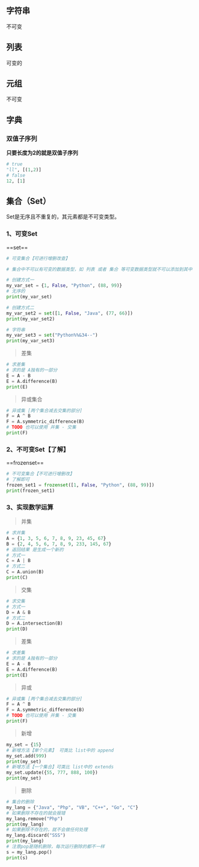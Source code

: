## 字符串

不可变

## 列表

可变的

## 元组

不可变



## 字典

### 双值子序列

**只要长度为2的就是双值子序列**

```py
# true
"ll", [(1,2)]
# false
12, [1]
```

## 集合（Set）

Set是无序且不重复的，其元素都是不可变类型。

### 1、可变Set

==set==

```python
# 可变集合【可进行增删改查】

# 集合中不可以有可变的数据类型，如 列表 或者 集合 等可变数据类型就不可以添加到其中

# 创建方式一
my_var_set = {1, False, "Python", (88, 99)}
# 无序的
print(my_var_set)

# 创建方式二
my_var_set2 = set([1, False, "Java", (77, 66)])
print(my_var_set2)

# 字符串
my_var_set3 = set("Python%%&34--")
print(my_var_set3)

```

> 差集

```python
# 求差集
# 求的是 A独有的一部分
E = A - B
E = A.difference(B)
print(E)

```

> 异或集合

```python
# 异或集 [两个集合减去交集的部分]
F = A ^ B
F = A.symmetric_difference(B)
# TODO 也可以使用 并集 - 交集
print(F)
```



### 2、不可变Set【了解】

==frozenset==

```python
# 不可变集合【不可进行增删改】
# 了解即可
frozen_set1 = frozenset([1, False, "Python", (88, 99)])
print(frozen_set1)

```

### 3、实现数学运算

> 并集

```python
# 求并集
A = {1, 3, 5, 6, 7, 8, 9, 23, 45, 67}
B = {2, 4, 5, 6, 7, 8, 9, 233, 145, 67}
# 返回结果 是生成一个新的
# 方式一
C = A | B
# 方式二
C = A.union(B)
print(C)
```

> 交集

```python
# 求交集
# 方式一
D = A & B
# 方式二
D = A.intersection(B)
print(D)
```

> 差集

```python
# 求差集
# 求的是 A独有的一部分
E = A - B
E = A.difference(B)
print(E)
```



> 异或

```python
# 异或集 [两个集合减去交集的部分]
F = A ^ B
F = A.symmetric_difference(B)
# TODO 也可以使用 并集 - 交集
print(F)
```



> 新增

```python
my_set = {15}
# 新增方法【单个元素】 可类比 list中的 append
my_set.add(999)
print(my_set)
# 新增方法【一个集合】可类比 list中的 extends
my_set.update({55, 777, 888, 100})
print(my_set)
```

> 删除

```python
# 集合的删除
my_lang = {"Java", "Php", "VB", "C++", "Go", "C"}
# 如果删除不存在的就会报错
my_lang.remove("Php")
print(my_lang)
# 如果删除不存在的，就不会做任何处理
my_lang.discard("SSS")
print(my_lang)
# 注意pop是随机删除，每次运行删除的都不一样
s = my_lang.pop()
print(s)
```





